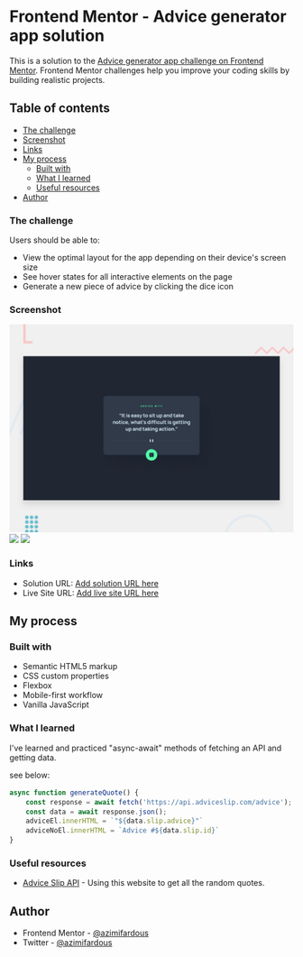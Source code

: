# Frontend Mentor - Advice generator app solution

This is a solution to the [Advice generator app challenge on Frontend Mentor](https://www.frontendmentor.io/challenges/advice-generator-app-QdUG-13db). Frontend Mentor challenges help you improve your coding skills by building realistic projects.

## Table of contents
  - [The challenge](#the-challenge)
  - [Screenshot](#screenshot)
  - [Links](#links)
- [My process](#my-process)
  - [Built with](#built-with)
  - [What I learned](#what-i-learned)
  - [Useful resources](#useful-resources)
- [Author](#author)

### The challenge

Users should be able to:

- View the optimal layout for the app depending on their device's screen size
- See hover states for all interactive elements on the page
- Generate a new piece of advice by clicking the dice icon

### Screenshot

![](./design/desktop-preview.jpg)
![](./design/active-states.jpg.jpg)
![](./design/mobile-design.jpg.jpg.jpg)

### Links

- Solution URL: [Add solution URL here](https://your-solution-url.com)
- Live Site URL: [Add live site URL here](https://your-live-site-url.com)

## My process

### Built with

- Semantic HTML5 markup
- CSS custom properties
- Flexbox
- Mobile-first workflow
- Vanilla JavaScript

### What I learned

I've learned and practiced "async-await" methods of fetching an API and getting data.

see below:
```js
async function generateQuote() {
    const response = await fetch('https://api.adviceslip.com/advice');
    const data = await response.json();
    adviceEl.innerHTML = `"${data.slip.advice}"`
    adviceNoEl.innerHTML = `Advice #${data.slip.id}`
}
```

### Useful resources

- [Advice Slip API](https://api.adviceslip.com) - Using this website to get all the random quotes.

## Author

- Frontend Mentor - [@azimifardous](https://www.frontendmentor.io/profile/azimifardous)
- Twitter - [@azimifardous](https://www.twitter.com/azimifardous)
